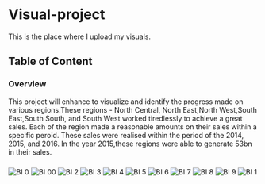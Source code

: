 # Visual-project
This is the place where I upload my visuals.
## Table of Content

 ### Overview 
This project will enhance to visualize and identify the progress made on various regions.These regions - North Central, North East,North West,South East,South South, and South West worked tiredlessly to achieve a great sales. Each of the region made a reasonable amounts on their sales within a specific peroid. These sales were realised within the period of the 2014, 2015, and 2016. In the year 2015,these regions were able to generate 53bn in their sales.

###  
![BI 0](https://github.com/user-attachments/assets/3c8587dd-a9b2-4747-a807-227c40bc7a8a)
![BI 00](https://github.com/user-attachments/assets/64eaa2dc-4e77-4263-a4c2-98267f2e011a)
![BI 2](https://github.com/user-attachments/assets/de72984e-fe62-4ad8-b9a8-aaf3289e595a)
![BI 3](https://github.com/user-attachments/assets/e76440b3-18ca-41c1-9b2c-c9ae619ee43c)
![BI 4](https://github.com/user-attachments/assets/e43fdbbe-0fd0-49b7-918c-90b89d731f72)
![BI 5](https://github.com/user-attachments/assets/0d36a6b0-dc1e-4b42-ac22-b9ce84702944)
![BI 6](https://github.com/user-attachments/assets/05407140-c8e4-4bfc-841d-6fe7f9d3cce7)
![BI 7](https://github.com/user-attachments/assets/d36f6353-7a66-4e64-bba3-270684aadb51)
![BI 8](https://github.com/user-attachments/assets/101cf5e2-d215-4c93-9c1e-db8fe45f91f2)
![BI 9](https://github.com/user-attachments/assets/18151657-a725-468f-aa0e-3a0e107c067c)
![BI 1](https://github.com/user-attachments/assets/62dc3d0c-8969-4162-83b8-91f93fbe69b6)

